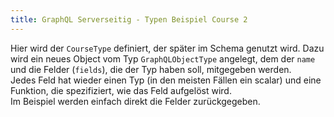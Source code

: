 ```yaml
---
title: GraphQL Serverseitig - Typen Beispiel Course 2
---
```


Hier wird der `CourseType` definiert, der später im Schema genutzt wird. Dazu wird ein neues Object vom Typ `GraphQLObjectType` angelegt, dem der `name` und die Felder (`fields`), die der Typ haben soll, mitgegeben werden.<br>
Jedes Feld hat wieder einen Typ (in den meisten Fällen ein scalar) und eine Funktion, die spezifiziert, wie das Feld aufgelöst wird.<br>
Im Beispiel werden einfach direkt die Felder zurückgegeben.
